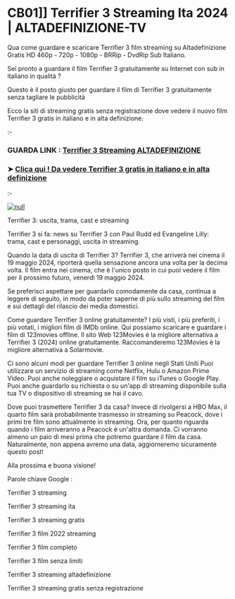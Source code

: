 # CB01]] Terrifier 3 Streaming Ita 2024 | ALTADEFINIZIONE-TV
Qua come guardare e scaricare Terrifier 3 film streaming su Altadefinizione Gratis HD 460p - 720p - 1080p - BRRip - DvdRip Sub Italiano.

Sei pronto a guardare il film Terrifier 3 gratuitamente su Internet con sub in italiano in qualità ?

Questo è il posto giusto per guardare il film di Terrifier 3 gratuitamente senza tagliare le pubblicità

Ecco la siti di streaming gratis senza registrazione dove vedere il nuovo film Terrifier 3 gratis in italiano e in alta definizione:

:-

### GUARDA LINK : [Terrifier 3 Streaming ALTADEFINIZIONE](https://t.co/KcbfqmlRnX)

### ➤ [Clica qui ! Da vedere Terrifier 3 gratis in italiano e in alta definizione](https://t.co/KcbfqmlRnX)

:-

[![null](https://static.wixstatic.com/media/855a25_043b5abeb4ae4d35ac003198e7fe56ed~mv2.gif)](https://t.co/KcbfqmlRnX)

Terrifier 3: uscita, trama, cast e streaming

Terrifier 3 si fa: news su Terrifier 3 con Paul Rudd ed Evangeline Lilly: trama, cast e personaggi, uscita in streaming.

Quando la data di uscita di Terrifier 3?
Terrifier 3, che arriverà nei cinema il 19 maggio 2024, riporterà quella sensazione ancora una volta per la decima volta. Il film entra nei cinema, che è l'unico posto in cui puoi vedere il film per il prossimo futuro, venerdì 19 maggio 2024.

Se preferisci aspettare per guardarlo comodamente da casa, continua a leggere di seguito, in modo da poter saperne di più sullo streaming del film e sui dettagli del rilascio dei media domestici.

Come guardare Terrifier 3 online gratuitamente?
I più visti, i più preferiti, i più votati, i migliori film di IMDb online. Qui possiamo scaricare e guardare i film di 123movies offline. Il sito Web 123Movies è la migliore alternativa a Terrifier 3 (2024) online gratuitamente. Raccomanderemo 123Movies è la migliore alternativa a Solarmovie.

Ci sono alcuni modi per guardare Terrifier 3 online negli Stati Uniti Puoi utilizzare un servizio di streaming come Netflix, Hulu o Amazon Prime Video. Puoi anche noleggiare o acquistare il film su iTunes o Google Play. Puoi anche guardarlo su richiesta o su un'app di streaming disponibile sulla tua TV o dispositivo di streaming se hai il cavo.

Dove puoi trasmettere Terrifier 3 da casa?
Invece di rivolgersi a HBO Max, il quarto film sarà probabilmente trasmesso in streaming su Peacock, dove i primi tre film sono attualmente in streaming. Ora, per quanto riguarda quando i film arriveranno a Peacock è un'altra domanda. Ci vorranno almeno un paio di mesi prima che potremo guardare il film da casa. Naturalmente, non appena avremo una data, aggiorneremo sicuramente questo post!

Alla prossima e buona visione!

Parole chiave Google :

Terrifier 3 streaming

Terrifier 3 streaming ita

Terrifier 3 streaming gratis

Terrifier 3 film 2022 streaming

Terrifier 3 film completo

Terrifier 3 film senza limiti

Terrifier 3 streaming altadefinizione

Terrifier 3 streaming gratis senza registrazione
